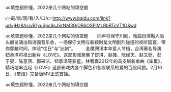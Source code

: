 uc填空题秒懂，2022来几个网站的填空题

👉最/新/观/看/入/口/👉http://www.baidu.com/link?url=jHz8AcivB1yuSpc8sJSrNM3GjOR6OSPiMLRbBTcVT1O&wd

uc填空题秒懂，2022来几个网站的填空题　　同声将保守川剧、戏曲扮演融入陌头展览演出和诗画音乐会，一场保守文明与新颖时髦文明剧烈碰撞的视听国宴，带你穿越时间，体验“往日”与“此刻”。
　　金鹰网讯本年爱人节档，台湾著名导演钮承泽将推出新片《LOVE》。这部影戏聚集了舒淇、赵薇、阮经天、赵又廷、彭于晏、陈意涵、郭采洁、钮承泽等影星。林宥嘉2012年的首支崭新单曲《笨蛋》，精巧地串连起《LOVE》这部影戏内各个脚色和各段联系的爱的百般风貌。2月10日，《笨蛋》完备版MV正式首播。


uc填空题秒懂，2022来几个网站的填空题
